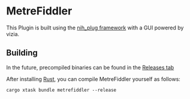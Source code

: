 # MetreFiddler

This Plugin is built using the [nih_plug framework](https://github.com/robbert-vdh/nih-plug) with a GUI powered by vizia.

## Building

In the future, precompiled binaries can be found in the [Releases tab](https://github.com/Leon-Focker/MetreFiddler/releases/)

After installing [Rust](https://rustup.rs/), you can compile MetreFiddler yourself as follows:

```shell
cargo xtask bundle metrefiddler --release
```
